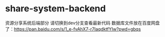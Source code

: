 # share-system-backend
资源分享系统后端部分
请切换到dev分支查看最新代码
数据库文件放在百度网盘了：https://pan.baidu.com/s/1_e-fvAhX7-r7IaqdktfYIw?pwd=gbqs
